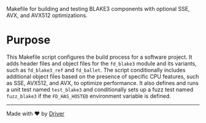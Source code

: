 <!--------------------------------------------------------------------------------->
<!-- IMPORTANT: This file is auto-generated by Driver (https://driver.ai). -------->
<!-- Manual edits may be overwritten on future commits. --------------------------->
<!--------------------------------------------------------------------------------->

Makefile for building and testing BLAKE3 components with optional SSE, AVX, and AVX512 optimizations.

# Purpose
This Makefile script configures the build process for a software project. It adds header files and object files for the `fd_blake3` module and its variants, such as `fd_blake3_ref` and `fd_ballet`. The script conditionally includes additional object files based on the presence of specific CPU features, such as SSE, AVX512, and AVX, to optimize performance. It also defines and runs a unit test named `test_blake3` and conditionally sets up a fuzz test named `fuzz_blake3` if the `FD_HAS_HOSTED` environment variable is defined.

---
Made with ❤️ by [Driver](https://www.driver.ai/)
